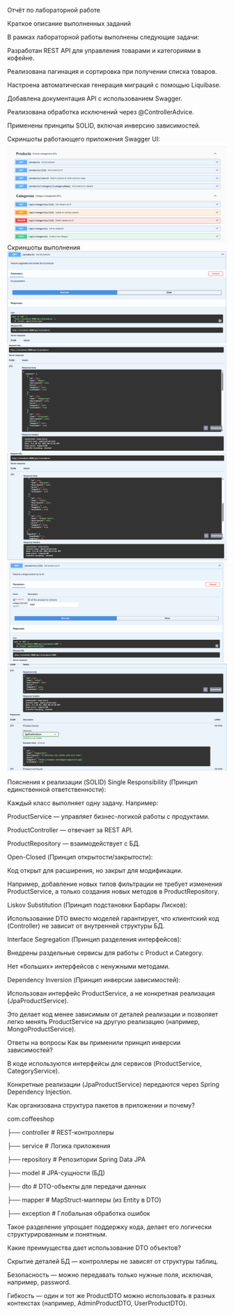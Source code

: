Отчёт по лабораторной работе

Краткое описание выполненных заданий

В рамках лабораторной работы выполнены следующие задачи:

Разработан REST API для управления товарами и категориями в кофейне.

Реализована пагинация и сортировка при получении списка товаров.

Настроена автоматическая генерация миграций с помощью Liquibase.

Добавлена документация API с использованием Swagger.

Реализована обработка исключений через @ControllerAdvice.

Применены принципы SOLID, включая инверсию зависимостей.

Скриншоты работающего приложения
Swagger UI:
![img.png](img.png)
Скриншоты выполнения
![img_1.png](img_1.png)
![img_2.png](img_2.png)
![img_3.png](img_3.png)
![img_4.png](img_4.png)
![img_5.png](img_5.png)

Пояснения к реализации (SOLID)
Single Responsibility (Принцип единственной ответственности):

Каждый класс выполняет одну задачу. Например:

ProductService — управляет бизнес-логикой работы с продуктами.

ProductController — отвечает за REST API.

ProductRepository — взаимодействует с БД.

Open-Closed (Принцип открытости/закрытости):

Код открыт для расширения, но закрыт для модификации.

Например, добавление новых типов фильтрации не требует изменения ProductService, а только создания новых методов в ProductRepository.

Liskov Substitution (Принцип подстановки Барбары Лисков):

Использование DTO вместо моделей гарантирует, что клиентский код (Controller) не зависит от внутренней структуры БД.

Interface Segregation (Принцип разделения интерфейсов):

Внедрены раздельные сервисы для работы с Product и Category.

Нет «больших» интерфейсов с ненужными методами.

Dependency Inversion (Принцип инверсии зависимостей):

Использован интерфейс ProductService, а не конкретная реализация (JpaProductService).

Это делает код менее зависимым от деталей реализации и позволяет легко менять ProductService на другую реализацию (например, MongoProductService).

Ответы на вопросы
Как вы применили принцип инверсии зависимостей?

В коде используются интерфейсы для сервисов (ProductService, CategoryService).

Конкретные реализации (JpaProductService) передаются через Spring Dependency Injection.

Как организована структура пакетов в приложении и почему?

com.coffeeshop

├── controller    # REST-контроллеры

├── service       # Логика приложения

├── repository    # Репозитории Spring Data JPA

├── model         # JPA-сущности (БД)

├── dto           # DTO-объекты для передачи данных

├── mapper        # MapStruct-мапперы (из Entity в DTO)

├── exception     # Глобальная обработка ошибок

Такое разделение упрощает поддержку кода, делает его логически структурированным и понятным.

Какие преимущества дает использование DTO объектов?

Скрытие деталей БД — контроллеры не зависят от структуры таблиц.

Безопасность — можно передавать только нужные поля, исключая, например, password.

Гибкость — один и тот же ProductDTO можно использовать в разных контекстах (например, AdminProductDTO, UserProductDTO).

